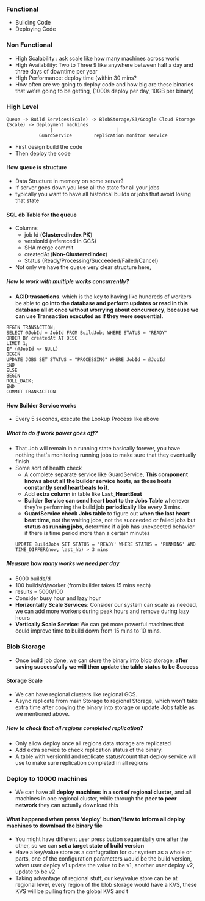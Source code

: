### Functional
- Building Code
- Deploying Code
### Non Functional
- High Scalability : ask scale like how many machines across world
- High Availability: Two to Three 9 like anywhere between half a day and three days of downtime per year
- High Performance: deploy time (within 30 mins?
- How often are we going to deploy code and how big are these binaries that we're going to be getting,  (1000s deploy per day, 10GB per binary)

### High Level
```
Queue -> Build Services(Scale) -> BlobStorage/S3/Google Cloud Storage (Scale) -> deployment machines
				|						|
			GuardService		replication monitor service
```
- First design build the code
- Then deploy the code
#### How queue is structure
- Data Structure in memory on some server?
- If server goes down you lose all the state for all your jobs
- typically you want to have all historical builds or jobs that avoid losing that state
#### SQL db Table for the queue
- Columns
	- job Id	(**ClusteredIndex PK**)
	- versionId	(refereced in GCS)
	- SHA merge commit
	- createdAt    	(**Non-ClusteredIndex**)
	- Status (Ready/Processing/Succeeded/Failed/Cancel)
- Not only we have the queue very clear structure here,
##### How to work with multiple works concurrently?
-  **ACID trasactions**. which is the key to having like hundreds of workers be able to **go into the database and perform updates or read in this database all at once without worrying about concurrency**, **because we can use Transaction executed as if they were sequential.** 
```
BEGIN TRANSACTION;
SELECT @JobId = JobId FROM BuildJobs WHERE STATUS = "READY"
ORDER BY createdAt AT DESC
LIMIT 1;
IF (@JobId <> NULL)
BEGIN
UPDATE JOBS SET STATUS = "PROCESSING" WHERE JobId = @JobId
END
ELSE
BEGIN
ROLL_BACK;
END
COMMIT TRANSACTION
```
#### How Builder Service works
- Every 5 seconds, execute the Lookup Process like above
##### What to do if work power goes off?
- That Job will remain in a running state basically forever, you have nothing that's monitoring running jobs to make sure that they eventually finish
- Some sort of health check
	- A complete separate service like GuardService, **This component knows about all the builder service hosts, as those hosts constantly send heartbeats to it.**
	- Add **extra column** in table like **Last_HeartBeat**
	- **Builder Service can send heart beat to the Jobs Table** whenever they're performing the build job **periodically** like every 3 mins.
	- **GuardService check Jobs table** to figure out **when the last heart beat time,** not the waiting jobs, not the succeeded or failed jobs but **status as running jobs**, determine if a job has unexpected behavior if there is time period more than a certain minutes
	```
	UPDATE BuildJobs SET STATUS = 'READY' WHERE STATUS = 'RUNNING' AND TIME_DIFFER(now, last_hb) > 3 mins
	```
##### Measure how many works we need per day
- 5000 builds/d
- 100 builds/d/worker (from builder takes 15 mins each)
- results = 5000/100
- Consider busy hour and lazy hour
- **Horizontally Scale Services**: Consider our system can scale as needed, we can add more workers during peak hours and remove during lazy hours
- **Vertically Scale Service**: We can get more powerful machines that could improve time to build down from 15 mins to 10 mins.
### Blob Storage
- Once build job done, we can store the binary into blob storage, **after saving successfully we will then update the table status to be Success**
#### Storage Scale
- We can have regional clusters like regional GCS. 
- Async replicate from main Storage to regional Storage, which won't take extra time after copying the binary into storage or update Jobs table as we mentioned above.
##### How to check that all regions completed replication?
- Only allow deploy once all regions data storage are replicated
- Add extra service to check replication status of the binary. 
- A table with versionId and replicate status/count that deploy service will use to make sure replication completed in all regions
### Deploy to 10000 machines
- We can have all **deploy machines in a sort of regional cluster**, and all machines in one regional cluster, while through the **peer to peer network** they can actually download this
#### What happened when press 'deploy' button/How to inform all deploy machines to download the binary file
- You might have different user press button sequentially one after the other, so we can **set a target state of build version**
- Have a key/value store as a confugration for our system as a whole or parts, one of the configuration parameters would be the build version, when user deploy v1 update the value to be v1, another user deploy v2, update to be v2
- Taking advantage of regional stuff, our key/value store can be at regional level, every region of the blob storage would have a KVS, these KVS will be pulling from the global KVS and t
<!--stackedit_data:
eyJoaXN0b3J5IjpbLTEwOTA0OTcyMDIsLTIwODg3NDY2MTJdfQ
==
-->